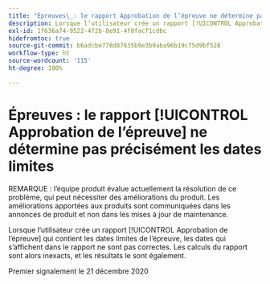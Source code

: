 ```yaml
---
title: "Épreuves\_: le rapport Approbation de l’épreuve ne détermine pas précisément les dates limites"
description: Lorsque l’utilisateur crée un rapport [!UICONTROL Approbation de l’épreuve] qui contient les dates limites de l’épreuve, les dates qui s’affichent dans le rapport ne sont pas correctes. Les calculs du rapport sont alors inexacts, et les résultats le sont également.
exl-id: 1f636a74-9522-4f2b-8e91-4f0facf1cdbc
hidefromtoc: true
source-git-commit: b6adcbe778d87635b9e3b9aba96b19c75d9bf528
workflow-type: ht
source-wordcount: '115'
ht-degree: 100%

---
```


# Épreuves : le rapport [!UICONTROL Approbation de l’épreuve] ne détermine pas précisément les dates limites

<!--Converted to story-->

REMARQUE : l’équipe produit évalue actuellement la résolution de ce problème, qui peut nécessiter des améliorations du produit. Les améliorations apportées aux produits sont communiquées dans les annonces de produit et non dans les mises à jour de maintenance.

Lorsque l’utilisateur crée un rapport [!UICONTROL Approbation de l’épreuve] qui contient les dates limites de l’épreuve, les dates qui s’affichent dans le rapport ne sont pas correctes. Les calculs du rapport sont alors inexacts, et les résultats le sont également.

Premier signalement le 21 décembre 2020
